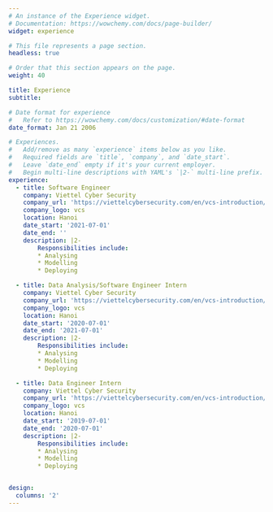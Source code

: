 ```yaml
---
# An instance of the Experience widget.
# Documentation: https://wowchemy.com/docs/page-builder/
widget: experience

# This file represents a page section.
headless: true

# Order that this section appears on the page.
weight: 40

title: Experience 
subtitle:

# Date format for experience
#   Refer to https://wowchemy.com/docs/customization/#date-format
date_format: Jan 21 2006

# Experiences.
#   Add/remove as many `experience` items below as you like.
#   Required fields are `title`, `company`, and `date_start`.
#   Leave `date_end` empty if it's your current employer.
#   Begin multi-line descriptions with YAML's `|2-` multi-line prefix.
experience:
  - title: Software Engineer
    company: Viettel Cyber Security
    company_url: 'https://viettelcybersecurity.com/en/vcs-introduction/'
    company_logo: vcs
    location: Hanoi
    date_start: '2021-07-01'
    date_end: ''
    description: |2-
        Responsibilities include:
        * Analysing
        * Modelling
        * Deploying

  - title: Data Analysis/Software Engineer Intern
    company: Viettel Cyber Security
    company_url: 'https://viettelcybersecurity.com/en/vcs-introduction/'
    company_logo: vcs
    location: Hanoi
    date_start: '2020-07-01'
    date_end: '2021-07-01'
    description: |2-
        Responsibilities include:
        * Analysing
        * Modelling
        * Deploying

  - title: Data Engineer Intern
    company: Viettel Cyber Security
    company_url: 'https://viettelcybersecurity.com/en/vcs-introduction/'
    company_logo: vcs
    location: Hanoi
    date_start: '2019-07-01'
    date_end: '2020-07-01'
    description: |2-
        Responsibilities include:
        * Analysing
        * Modelling
        * Deploying


design:
  columns: '2'
---
```

